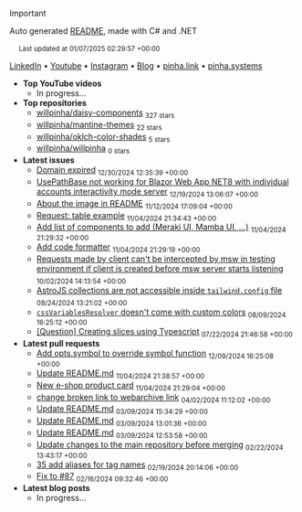 > [!IMPORTANT]
> Auto generated [README](https://github.com/willpinha/willpinha), made with C# and .NET
>
> <sub><img width="13" src="https://github.com/user-attachments/assets/6d399c07-c3a4-42dd-b41e-b82ff1a3336a" /> Last updated at 01/07/2025 02:29:57 +00:00</sub>

[LinkedIn](https://www.linkedin.com/in/willpinha) • [Youtube]() • [Instagram]() • [Blog]() • [pinha.link](https://pinha.link) • [pinha.systems](https://pinha.systems)

- **Top YouTube videos**
  - In progress...
- **Top repositories**
  - [willpinha/daisy-components](https://github.com/willpinha/daisy-components) <sub>327 stars</sub>
  - [willpinha/mantine-themes](https://github.com/willpinha/mantine-themes) <sub>22 stars</sub>
  - [willpinha/oklch-color-shades](https://github.com/willpinha/oklch-color-shades) <sub>5 stars</sub>
  - [willpinha/willpinha](https://github.com/willpinha/willpinha) <sub>0 stars</sub>
- **Latest issues**
  - [Domain expired](https://github.com/willpinha/mantine-themes/issues/1) <sub>12/30/2024 12:35:39 +00:00</sub>
  - [UsePathBase not working for Blazor Web App NET8 with individual accounts interactivity mode server](https://github.com/dotnet/aspnetcore/issues/54723) <sub>12/19/2024 13:06:07 +00:00</sub>
  - [About the image in README](https://github.com/catppuccin/daisyui/issues/41) <sub>11/12/2024 17:09:04 +00:00</sub>
  - [Request: table example](https://github.com/willpinha/daisy-components/issues/98) <sub>11/04/2024 21:34:43 +00:00</sub>
  - [Add list of components to add (Meraki UI, Mamba UI, ...)](https://github.com/willpinha/daisy-components/issues/97) <sub>11/04/2024 21:29:32 +00:00</sub>
  - [Add code formatter](https://github.com/willpinha/daisy-components/issues/70) <sub>11/04/2024 21:29:19 +00:00</sub>
  - [Requests made by client can't be intercepted by msw in testing environment if client is created before msw server starts listening](https://github.com/openapi-ts/openapi-typescript/issues/1878) <sub>10/02/2024 14:13:54 +00:00</sub>
  - [AstroJS collections are not accessible inside `tailwind.config` file](https://github.com/withastro/astro/issues/11831) <sub>08/24/2024 13:21:02 +00:00</sub>
  - [`cssVariablesResolver` doesn't come with custom colors](https://github.com/mantinedev/mantine/issues/6649) <sub>08/09/2024 16:25:12 +00:00</sub>
  - [[Question] Creating slices using Typescript](https://github.com/pmndrs/zustand/issues/508) <sub>07/22/2024 21:46:58 +00:00</sub>
- **Latest pull requests**
  - [Add opts.symbol to override symbol function](https://github.com/terkelg/prompts/pull/301) <sub>12/09/2024 16:25:08 +00:00</sub>
  - [Update README.md](https://github.com/willpinha/daisy-components/pull/106) <sub>11/04/2024 21:38:57 +00:00</sub>
  - [New e-shop product card](https://github.com/willpinha/daisy-components/pull/81) <sub>11/04/2024 21:29:04 +00:00</sub>
  - [change broken link to webarchive link](https://github.com/OWASP/CheatSheetSeries/pull/1367) <sub>04/02/2024 11:12:02 +00:00</sub>
  - [Update README.md](https://github.com/willpinha/daisy-components/pull/94) <sub>03/09/2024 15:34:29 +00:00</sub>
  - [Update README.md](https://github.com/willpinha/daisy-components/pull/93) <sub>03/09/2024 13:01:36 +00:00</sub>
  - [Update README.md](https://github.com/willpinha/daisy-components/pull/92) <sub>03/09/2024 12:53:58 +00:00</sub>
  - [Update changes to the main repository before merging](https://github.com/StrawHatHacker/daisy-collection/pull/1) <sub>02/22/2024 13:43:17 +00:00</sub>
  - [35 add aliases for tag names](https://github.com/willpinha/daisy-components/pull/91) <sub>02/19/2024 20:14:06 +00:00</sub>
  - [Fix to #87](https://github.com/willpinha/daisy-components/pull/88) <sub>02/16/2024 09:32:46 +00:00</sub>
- **Latest blog posts**
  - In progress...
